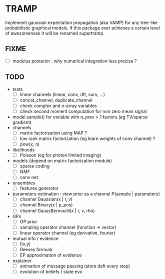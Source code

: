 # TRAMP

Implement gaussian expectation propagation (aka VAMP)
for any tree-like probabilistic graphical models.
If this package ever achieves a certain level of awesomeness it
will be renamed supertramp.

## FIXME

- [ ] modulus posterior : why numerical integration less precise ?


## TODO

- tests
  - [ ] linear channels (linear, conv, dft, sum, ...)
  - [ ] concat_channel, duplicate_channel
  - [ ] check complex and n-array variables
  - [ ] check second moment computation for non zero mean signal
- model.sample() for variable with n_prev > 1 factors (eg TV/sparse gradient)
- channels
  - [ ] matrix factorization using MAP ?
  - [ ] low rank matrix factorization (eg learn weights of conv channel) ?
  - [ ] pow(x, n)
- likelihoods
  - [ ] Poisson (eg for photon limited imaging)
- models (depend on matrix factorization module)
  - [ ] sparse coding
  - [ ] NMF
  - [ ] conv net
- ensembles
  - [ ] features generator
- parameters estimation : view prior as a channel P(sample | parameters)
  - [ ] channel Gaussian(x | r, v)
  - [ ] channel Binary(x | p_pos)
  - [ ] channel GaussBernouilli(x | r, v, rho)
- GPs
  - [ ] GP prior
  - [ ] sampling operator channel (function -> vector)
  - [ ] linear operator channel (eg derivative, fourier)
- mutual info / evidence
  - [ ] I(x,y)
  - [ ] Reeves formula
  - [ ] EP approximation of evidence
- explainer
  - [ ] animation of message passing (store daft every step)
  - [ ] evolution of beliefs / state evo
